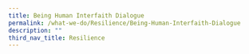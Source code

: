 ```yaml
---
title: Being Human Interfaith Dialogue
permalink: /what-we-do/Resilience/Being-Human-Interfaith-Dialogue
description: ""
third_nav_title: Resilience
---
```

